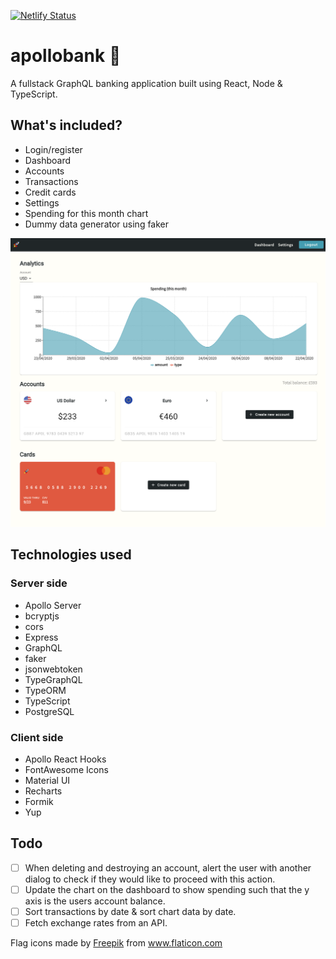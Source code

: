 [![Netlify Status](https://api.netlify.com/api/v1/badges/567f877d-68aa-4dac-a323-0fb289d1c73e/deploy-status)](https://app.netlify.com/sites/vigilant-goldwasser-9ac664/deploys)

# apollobank 🚀

A fullstack GraphQL banking application built using React, Node & TypeScript.

## What's included? 

* Login/register
* Dashboard
* Accounts
* Transactions
* Credit cards
* Settings 
* Spending for this month chart
* Dummy data generator using faker
  
![dashboard](images/dashboard.png)

## Technologies used 

### Server side
* Apollo Server
* bcryptjs
* cors
* Express
* GraphQL
* faker
* jsonwebtoken
* TypeGraphQL
* TypeORM
* TypeScript
* PostgreSQL

### Client side
* Apollo React Hooks 
* FontAwesome Icons 
* Material UI
* Recharts
* Formik
* Yup

## Todo 
- [ ] When deleting and destroying an account, alert the user with another dialog to check if they would like to proceed with this action.
- [ ] Update the chart on the dashboard to show spending such that the y axis is the users account balance.
- [ ] Sort transactions by date & sort chart data by date.
- [ ] Fetch exchange rates from an API. 

Flag icons made by <a href="https://www.flaticon.com/authors/freepik" title="Freepik">Freepik</a> from <a href="https://www.flaticon.com/" title="Flaticon"> www.flaticon.com</a>
